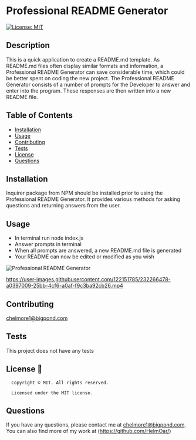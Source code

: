 # Professional README Generator
  [![License: MIT](https://img.shields.io/badge/License-MIT-yellow.svg)](https://opensource.org/licenses/MIT)


## Description
This is a quick application to create a README.md template. 
As README.md files often display similar formats and information, a Professional README Generator can save considerable time, which could be better spent on coding the new project. The Professional README Generator consists of a number of prompts for the Developer to answer and enter into the program. These responses are then written into a new README file.



## Table of Contents
- [Installation](#installation)
- [Usage](#usage)
- [Contributing](#contributing)
- [Tests](#tests)
- [License](#license)
- [Questions](#questions)

## Installation
Inquirer package from NPM should be installed prior to using the Professional README Generator. It provides various methods for asking questions and returning answers from the user.

## Usage
* In terminal run node index.js
* Answer prompts in terminal
* When all prompts are answered, a new README.md file is generated
* Your README can now be edited or modified as you wish


![Professional README Generator](https://user-images.githubusercontent.com/122151785/232427997-c44e5473-dc45-453f-bc3c-6674e8ac99e4.png)

https://user-images.githubusercontent.com/122151785/232266478-a0397009-25bb-4cf6-a0af-f9c3ba92cb26.mp4


## Contributing
chelmore1@bigpond.com

## Tests
This project does not have any tests


## License 📛
      Copyright © MIT. All rights reserved. 
      
      Licensed under the MIT license.

## Questions
If you have any questions, please contact me at chelmore1@bigpond.com.
You can also find more of my work at (https://github.com/HelmOar/)


